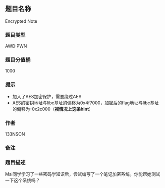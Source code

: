 ## 题目名称

Encrypted Note

### 题目类型

AWD PWN

### 题目分值桶

1000

### 提示

- 加入了AES加密保护，需要绕过AES
- AES的密钥地址与libc基址的偏移为0x4f7000，加密后的flag地址与libc基址的偏移为-0x2c000（**视情况上这条hint**）

### 作者

133NSON

### 备注

### 题目描述

Mai同学学习了一些密码学知识后，尝试编写了一个笔记加密系统。你能帮她测试一下这个系统吗？


